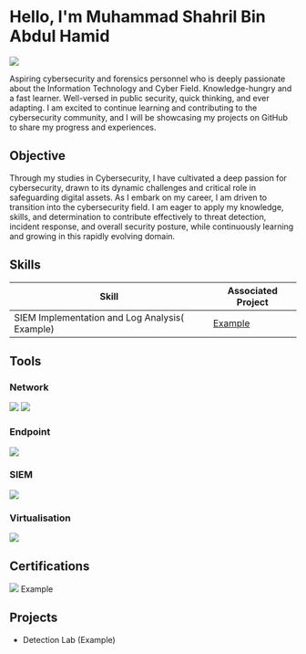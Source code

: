 # Hello, I'm Muhammad Shahril Bin Abdul Hamid
<a href="www.linkedin.com/in/mdshahrilcyber"><img src="https://img.shields.io/badge/-LinkedIn-0072b1?&style=for-the-badge&logo=linkedin&logoColor=white" /></a>

Aspiring cybersecurity and forensics personnel who is deeply passionate about the Information Technology and Cyber Field. Knowledge-hungry and a fast learner. Well-versed in public security, quick thinking, and ever adapting. I am excited to continue learning and contributing to the cybersecurity community, and I will be showcasing my projects on GitHub to share my progress and experiences.

## Objective
Through my studies in Cybersecurity, I have cultivated a deep passion for cybersecurity, drawn to its dynamic challenges and critical role in safeguarding digital assets. As I embark on my career, I am driven to transition into the cybersecurity field. I am eager to apply my knowledge, skills, and determination to contribute effectively to threat detection, incident response, and overall security posture, while continuously learning and growing in this rapidly evolving domain.

## Skills

| Skill                                         | Associated Project         |
|-----------------------------------------------|----------------------------|
| SIEM Implementation and Log Analysis( Example)         | <a href="https://google.com">Example</a>|


## Tools

### Network
<div>
    <img src="https://img.shields.io/badge/-Wireshark-1679A7?&style=for-the-badge&logo=Wireshark&logoColor=white" />
    <img src="https://img.shields.io/badge/-Active_Directory-00A4EF?&style=for-the-badge&logo=Microsoft&logoColor=white" />
</div>

### Endpoint
<div>
    <img src="https://img.shields.io/badge/-Symantec-00A4EF?&style=for-the-badge&logo=Symantec&logoColor=white" />
</div>

### SIEM
<div>
     <img src="https://img.shields.io/badge/-Wazuh-1E90FF?&style=for-the-badge&logo=Wazuh&logoColor=white" />
</div>

### Virtualisation
<div>
     <img src="https://img.shields.io/badge/-Oracle_VirtualBox-00A4EF?&style=for-the-badge&logo=virtualbox&logoColor=white" />
</div>

## Certifications
<div>
<img src="https://img.shields.io/badge/-Security%2B-FF0000?&style=for-the-badge&logo=CompTIA&logoColor=white" /> Example
</div>

## Projects
- Detection Lab (Example)
